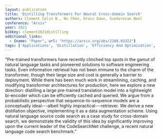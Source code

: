 ```yaml
---
layout: publication
title: 'Distilling Transformers For Neural Cross-domain Search'
authors: Clement Colin B., Wu Chen, Drain Dawn, Sundaresan Neel
conference: "Arxiv"
year: 2021
bibkey: clement2021distilling
additional_links:
  - {name: "Paper", url: "https://arxiv.org/abs/2108.03322"}
tags: ['Applications', 'Distillation', 'Efficiency And Optimization', 'Model Architecture', 'Pretraining Methods', 'Transformer']
---
```

"Pre-trained transformers have recently clinched top spots in the gamut of natural language tasks and pioneered solutions to software engineering tasks. Even information retrieval has not been immune to the charm of the transformer, though their large size and cost is generally a barrier to deployment. While there has been much work in streamlining, caching, and modifying transformer architectures for production, here we explore a new direction: distilling a large pre-trained translation model into a lightweight bi-encoder which can be efficiently cached and queried. We argue from a probabilistic perspective that sequence-to-sequence models are a conceptually ideal---albeit highly impractical---retriever. We derive a new distillation objective, implementing it as a data augmentation scheme. Using natural language source code search as a case study for cross-domain search, we demonstrate the validity of this idea by significantly improving upon the current leader of the CodeSearchNet challenge, a recent natural language code search benchmark."
